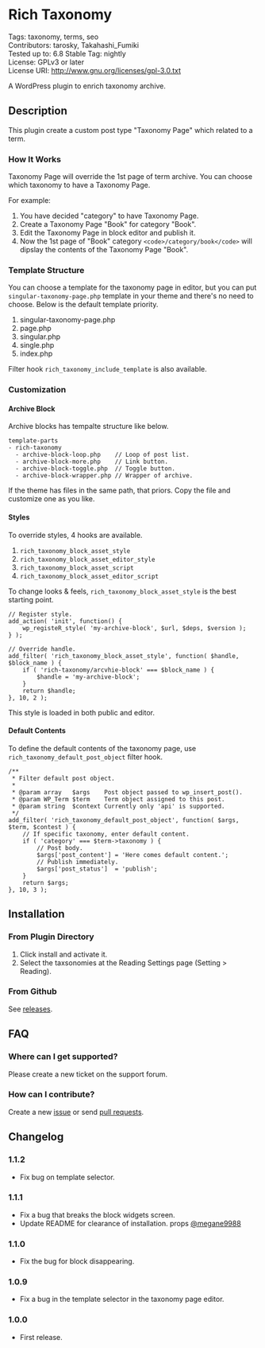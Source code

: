 # Rich Taxonomy

Tags: taxonomy, terms, seo  
Contributors: tarosky, Takahashi_Fumiki  
Tested up to: 6.8
Stable Tag: nightly  
License: GPLv3 or later  
License URI: http://www.gnu.org/licenses/gpl-3.0.txt

A WordPress plugin to enrich taxonomy archive.

## Description

This plugin create a custom post type "Taxonomy Page" which related to a term.

### How It Works

Taxonomy Page will override the 1st page of term archive. You can choose which taxonomy to have a Taxonomy Page.

For example:

1. You have decided "category" to have Taxonomy Page.
2. Create a Taxonomy Page "Book" for category "Book".
3. Edit the Taxonomy Page in block editor and publish it.
4. Now the 1st page of "Book" category `<code>/category/book</code>` will dipslay the contents of the Taxonomy Page "Book".

### Template Structure

You can choose a template for the taxonomy page in editor,
but you can put `singular-taxonomy-page.php` template in your theme and there's no need to choose.
Below is the default template priority.

1. singular-taxonomy-page.php
2. page.php
3. singular.php
4. single.php
5. index.php

Filter hook `rich_taxonomy_include_template` is also available.

### Customization

#### Archive Block

Archive blocks has tempalte structure like below.

```
template-parts
- rich-taxonomy
  - archive-block-loop.php    // Loop of post list.
  - archive-block-more.php    // Link button.
  - archive-block-toggle.php  // Toggle button.
  - archive-block-wrapper.php // Wrapper of archive.
```

If the theme has files in the same path, that priors.
Copy the file and customize one as you like.

#### Styles 

To override styles, 4 hooks are available.

1. `rich_taxonomy_block_asset_style`
2. `rich_taxonomy_block_asset_editor_style`
3. `rich_taxonomy_block_asset_script`
4. `rich_taxonomy_block_asset_editor_script`

To change looks & feels, `rich_taxonomy_block_asset_style` is the best starting point.

```
// Register style.
add_action( 'init', function() {
    wp_registeR_style( 'my-archive-block', $url, $deps, $version );
} );

// Override handle.
add_filter( 'rich_taxonomy_block_asset_style', function( $handle, $block_name ) {
    if ( 'rich-taxonomy/arcvhie-block' === $block_name ) {
        $handle = 'my-archive-block';
    }
    return $handle;
}, 10, 2 );
```

This style is loaded in both public and editor.

#### Default Contents

To define the default contents of the taxonomy page, use `rich_taxonomy_default_post_object` filter hook.

```
/**
 * Filter default post object.
 *
 * @param array   $args    Post object passed to wp_insert_post().
 * @param WP_Term $term    Term object assigned to this post.
 * @param string  $context Currently only 'api' is supported.
 */ 
add_filter( 'rich_taxonomy_default_post_object', function( $args, $term, $contest ) {
    // If specific taxonomy, enter default content.
    if ( 'category' === $term->taxonomy ) {
        // Post body.
        $args['post_content'] = 'Here comes default content.';
        // Publish immediately.
        $args['post_status']  = 'publish';
    }
    return $args;
}, 10, 3 );
```


## Installation

### From Plugin Directory

1. Click install and activate it.
2. Select the taxsonomies at the Reading Settings page (Setting > Reading).

### From Github

See [releases](https://github.com/tarosky/rich-taxonomy/releases).

## FAQ

### Where can I get supported?

Please create a new ticket on the support forum.

### How can I contribute?

Create a new [issue](https://github.com/tarosky/rich-taxonomy/issues) or send [pull requests](https://github.com/tarosky/rich-taxonomy/pulls).

## Changelog

### 1.1.2

* Fix bug on template selector.

### 1.1.1

* Fix a bug that breaks the block widgets screen.
* Update README for clearance of installation. props [@megane9988](https://profiles.wordpress.org/megane9988/)

### 1.1.0

* Fix the bug for block disappearing.

### 1.0.9

* Fix a bug in the template selector in the taxonomy page editor.

### 1.0.0

* First release.
